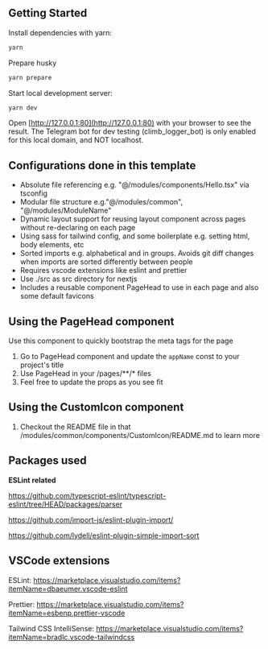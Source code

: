## Getting Started

Install dependencies with yarn:

```bash
yarn
```

Prepare husky

```bash
yarn prepare
```

Start local development server:

```bash
yarn dev
```

Open [http://127.0.0.1:80](http://127.0.0.1:80) with your browser to see the result.
The Telegram bot for dev testing (climb_logger_bot) is only enabled for this local domain, and NOT localhost.

## Configurations done in this template

- Absolute file referencing e.g. "@/modules/components/Hello.tsx" via tsconfig
- Modular file structure e.g."@/modules/common", "@/modules/ModuleName"
- Dynamic layout support for reusing layout component across pages without re-declaring on each page
- Using sass for tailwind config, and some boilerplate e.g. setting html, body elements, etc
- Sorted imports e.g. alphabetical and in groups. Avoids git diff changes when imports are sorted differently between
  people
- Requires vscode extensions like eslint and prettier
- Use ./src as src directory for nextjs
- Includes a <meta> reusable component PageHead to use in each page and also some default favicons

## Using the PageHead component

Use this component to quickly bootstrap the meta tags for the page

1. Go to PageHead component and update the `appName` const to your project's title
2. Use PageHead in your /pages/**/* files
3. Feel free to update the props as you see fit

## Using the CustomIcon component

1. Checkout the README file in that /modules/common/components/CustomIcon/README.md to learn more

## Packages used

**ESLint related**

https://github.com/typescript-eslint/typescript-eslint/tree/HEAD/packages/parser

https://github.com/import-js/eslint-plugin-import/

https://github.com/lydell/eslint-plugin-simple-import-sort

## VSCode extensions

ESLint: https://marketplace.visualstudio.com/items?itemName=dbaeumer.vscode-eslint

Prettier: https://marketplace.visualstudio.com/items?itemName=esbenp.prettier-vscode

Tailwind CSS IntelliSense: https://marketplace.visualstudio.com/items?itemName=bradlc.vscode-tailwindcss
